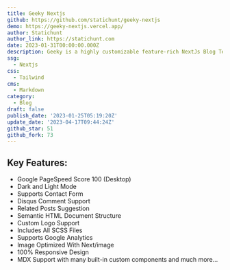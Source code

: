 ```yaml
---
title: Geeky Nextjs
github: https://github.com/statichunt/geeky-nextjs
demo: https://geeky-nextjs.vercel.app/
author: Statichunt
author_link: https://statichunt.com
date: 2023-01-31T00:00:00.000Z
description: Geeky is a highly customizable feature-rich NextJs Blog Template.
ssg:
  - Nextjs
css:
  - Tailwind
cms:
  - Markdown
category:
  - Blog
draft: false
publish_date: '2023-01-25T05:19:20Z'
update_date: '2023-04-17T09:44:24Z'
github_star: 51
github_fork: 73
---
```

## Key Features:

* Google PageSpeed Score 100 (Desktop)
* Dark and Light Mode 
* Supports Contact Form
* Disqus Comment Support
* Related Posts Suggestion
* Semantic HTML Document Structure
* Custom Logo Support
* Includes All SCSS Files
* Supports Google Analytics
* Image Optimized With Next/image
* 100% Responsive Design
* MDX Support with many built-in custom components and much more... 
